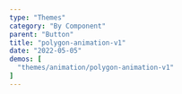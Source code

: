```yaml
---
type: "Themes"
category: "By Component"
parent: "Button"
title: "polygon-animation-v1"
date: "2022-05-05"
demos: [
  "themes/animation/polygon-animation-v1"
]
---
```

